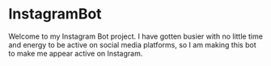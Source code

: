 # InstagramBot
Welcome to my Instagram Bot project. 
I have gotten busier with no little time and energy to be active on social media platforms, so I am making this bot to make me appear active on Instagram.

